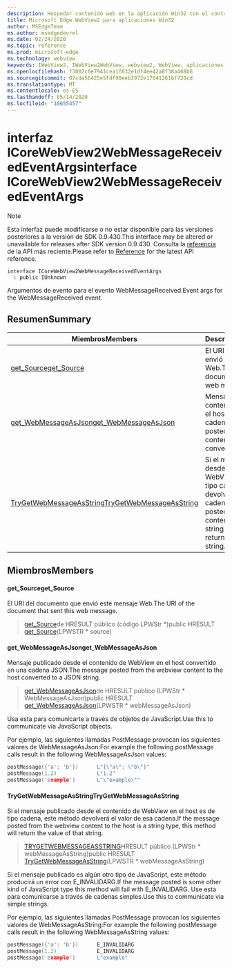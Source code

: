 ```yaml
---
description: Hospedar contenido web en la aplicación Win32 con el control Microsoft Edge WebView2
title: Microsoft Edge WebView2 para aplicaciones Win32
author: MSEdgeTeam
ms.author: msedgedevrel
ms.date: 02/24/2020
ms.topic: reference
ms.prod: microsoft-edge
ms.technology: webview
keywords: IWebView2, IWebView2WebView, webview2, WebView, aplicaciones Win32, Win32, Edge, ICoreWebView2, ICoreWebView2Host, control de explorador, HTML Edge
ms.openlocfilehash: f3002c6e7941cea1f632e1df4ee42a8f38a468b6
ms.sourcegitcommit: 07cda56425e5fdf90eeb3972e17041261bf720cd
ms.translationtype: MT
ms.contentlocale: es-ES
ms.lasthandoff: 05/14/2020
ms.locfileid: "10655457"
---
```

# <span data-ttu-id="51a18-104">interfaz ICoreWebView2WebMessageReceivedEventArgs</span><span class="sxs-lookup"><span data-stu-id="51a18-104">interface ICoreWebView2WebMessageReceivedEventArgs</span></span> 

> [!NOTE]
> <span data-ttu-id="51a18-105">Esta interfaz puede modificarse o no estar disponible para las versiones posteriores a la versión de SDK 0.9.430.</span><span class="sxs-lookup"><span data-stu-id="51a18-105">This interface may be altered or unavailable for releases after SDK version 0.9.430.</span></span> <span data-ttu-id="51a18-106">Consulta la [referencia](../../../webview2-api-reference.md) de la API más reciente.</span><span class="sxs-lookup"><span data-stu-id="51a18-106">Please refer to [Reference](../../../webview2-api-reference.md) for the latest API reference.</span></span>

```
interface ICoreWebView2WebMessageReceivedEventArgs
  : public IUnknown
```

<span data-ttu-id="51a18-107">Argumentos de evento para el evento WebMessageReceived.</span><span class="sxs-lookup"><span data-stu-id="51a18-107">Event args for the WebMessageReceived event.</span></span>

## <span data-ttu-id="51a18-108">Resumen</span><span class="sxs-lookup"><span data-stu-id="51a18-108">Summary</span></span>

 <span data-ttu-id="51a18-109">Miembros</span><span class="sxs-lookup"><span data-stu-id="51a18-109">Members</span></span>                        | <span data-ttu-id="51a18-110">Descripciones</span><span class="sxs-lookup"><span data-stu-id="51a18-110">Descriptions</span></span>
--------------------------------|---------------------------------------------
[<span data-ttu-id="51a18-111">get_Source</span><span class="sxs-lookup"><span data-stu-id="51a18-111">get_Source</span></span>](#get_source) | <span data-ttu-id="51a18-112">El URI del documento que envió este mensaje Web.</span><span class="sxs-lookup"><span data-stu-id="51a18-112">The URI of the document that sent this web message.</span></span>
[<span data-ttu-id="51a18-113">get_WebMessageAsJson</span><span class="sxs-lookup"><span data-stu-id="51a18-113">get_WebMessageAsJson</span></span>](#get_webmessageasjson) | <span data-ttu-id="51a18-114">Mensaje publicado desde el contenido de WebView en el host convertido en una cadena JSON.</span><span class="sxs-lookup"><span data-stu-id="51a18-114">The message posted from the webview content to the host converted to a JSON string.</span></span>
[<span data-ttu-id="51a18-115">TryGetWebMessageAsString</span><span class="sxs-lookup"><span data-stu-id="51a18-115">TryGetWebMessageAsString</span></span>](#trygetwebmessageasstring) | <span data-ttu-id="51a18-116">Si el mensaje publicado desde el contenido de WebView en el host es de tipo cadena, este método devolverá el valor de esa cadena.</span><span class="sxs-lookup"><span data-stu-id="51a18-116">If the message posted from the webview content to the host is a string type, this method will return the value of that string.</span></span>

## <span data-ttu-id="51a18-117">Miembros</span><span class="sxs-lookup"><span data-stu-id="51a18-117">Members</span></span>

#### <span data-ttu-id="51a18-118">get_Source</span><span class="sxs-lookup"><span data-stu-id="51a18-118">get_Source</span></span> 

<span data-ttu-id="51a18-119">El URI del documento que envió este mensaje Web.</span><span class="sxs-lookup"><span data-stu-id="51a18-119">The URI of the document that sent this web message.</span></span>

> <span data-ttu-id="51a18-120">[get_Source](#get_source)de HRESULT público (código LPWStr \*)</span><span class="sxs-lookup"><span data-stu-id="51a18-120">public HRESULT [get_Source](#get_source)(LPWSTR \* source)</span></span>

#### <span data-ttu-id="51a18-121">get_WebMessageAsJson</span><span class="sxs-lookup"><span data-stu-id="51a18-121">get_WebMessageAsJson</span></span> 

<span data-ttu-id="51a18-122">Mensaje publicado desde el contenido de WebView en el host convertido en una cadena JSON.</span><span class="sxs-lookup"><span data-stu-id="51a18-122">The message posted from the webview content to the host converted to a JSON string.</span></span>

> <span data-ttu-id="51a18-123">[get_WebMessageAsJson](#get_webmessageasjson)de HRESULT público (LPWStr \* WebMessageAsJson)</span><span class="sxs-lookup"><span data-stu-id="51a18-123">public HRESULT [get_WebMessageAsJson](#get_webmessageasjson)(LPWSTR \* webMessageAsJson)</span></span>

<span data-ttu-id="51a18-124">Usa esta para comunicarte a través de objetos de JavaScript.</span><span class="sxs-lookup"><span data-stu-id="51a18-124">Use this to communicate via JavaScript objects.</span></span>

<span data-ttu-id="51a18-125">Por ejemplo, las siguientes llamadas PostMessage provocan los siguientes valores de WebMessageAsJson:</span><span class="sxs-lookup"><span data-stu-id="51a18-125">For example the following postMessage calls result in the following WebMessageAsJson values:</span></span>

```cpp
postMessage({'a': 'b'})      L"{\"a\": \"b\"}"
postMessage(1.2)             L"1.2"
postMessage('example')       L"\"example\""
```

#### <span data-ttu-id="51a18-126">TryGetWebMessageAsString</span><span class="sxs-lookup"><span data-stu-id="51a18-126">TryGetWebMessageAsString</span></span> 

<span data-ttu-id="51a18-127">Si el mensaje publicado desde el contenido de WebView en el host es de tipo cadena, este método devolverá el valor de esa cadena.</span><span class="sxs-lookup"><span data-stu-id="51a18-127">If the message posted from the webview content to the host is a string type, this method will return the value of that string.</span></span>

> <span data-ttu-id="51a18-128">[TRYGETWEBMESSAGEASSTRING](#trygetwebmessageasstring)HRESULT público (LPWStr \* webMessageAsString)</span><span class="sxs-lookup"><span data-stu-id="51a18-128">public HRESULT [TryGetWebMessageAsString](#trygetwebmessageasstring)(LPWSTR \* webMessageAsString)</span></span>

<span data-ttu-id="51a18-129">Si el mensaje publicado es algún otro tipo de JavaScript, este método producirá un error con E_INVALIDARG.</span><span class="sxs-lookup"><span data-stu-id="51a18-129">If the message posted is some other kind of JavaScript type this method will fail with E_INVALIDARG.</span></span> <span data-ttu-id="51a18-130">Use esta para comunicarse a través de cadenas simples.</span><span class="sxs-lookup"><span data-stu-id="51a18-130">Use this to communicate via simple strings.</span></span>

<span data-ttu-id="51a18-131">Por ejemplo, las siguientes llamadas PostMessage provocan los siguientes valores de WebMessageAsString:</span><span class="sxs-lookup"><span data-stu-id="51a18-131">For example the following postMessage calls result in the following WebMessageAsString values:</span></span>

```cpp
postMessage({'a': 'b'})      E_INVALIDARG
postMessage(1.2)             E_INVALIDARG
postMessage('example')       L"example"
```

